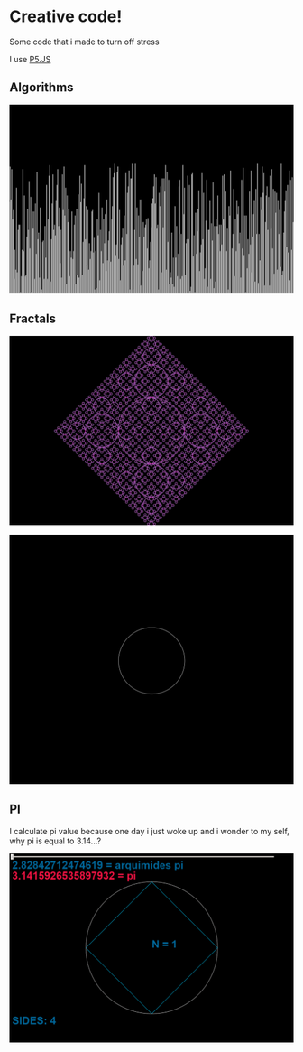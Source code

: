 # Creative code!

Some code that i made to turn off stress

I use [P5.JS](https://p5js.org/)


## Algorithms

![Merge-sort](./img/merge_sort.gif)

## Fractals

![Circle fractal](./img/circle_fractal.gif)

![Animate fractal](./img/fractal-anim.gif)

## PI

I calculate pi value because one day i just woke up and i wonder to my self, why pi is equal to 3.14...?

![Calculate PI value](./img/pi-arquimedes.gif)

